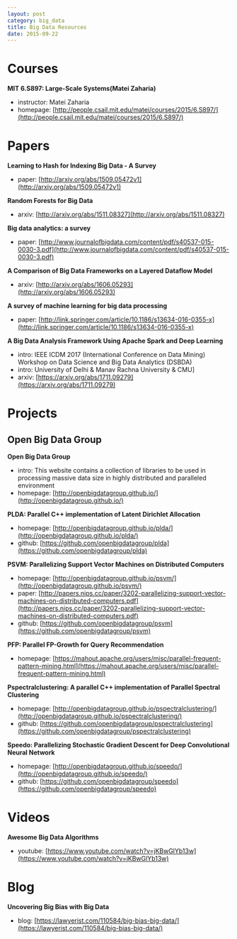 ```yaml
---
layout: post
category: big_data
title: Big Data Resources
date: 2015-09-22
---
```


# Courses

**MIT 6.S897: Large-Scale Systems(Matei Zaharia)**

- instructor: Matei Zaharia
- homepage: [http://people.csail.mit.edu/matei/courses/2015/6.S897/](http://people.csail.mit.edu/matei/courses/2015/6.S897/)

# Papers

**Learning to Hash for Indexing Big Data - A Survey**

- paper: [http://arxiv.org/abs/1509.05472v1](http://arxiv.org/abs/1509.05472v1)

**Random Forests for Big Data**

- arxiv: [http://arxiv.org/abs/1511.08327](http://arxiv.org/abs/1511.08327)

**Big data analytics: a survey**

- paper: [http://www.journalofbigdata.com/content/pdf/s40537-015-0030-3.pdf](http://www.journalofbigdata.com/content/pdf/s40537-015-0030-3.pdf)

**A Comparison of Big Data Frameworks on a Layered Dataflow Model**

- arxiv: [http://arxiv.org/abs/1606.05293](http://arxiv.org/abs/1606.05293)

**A survey of machine learning for big data processing**

- paper: [http://link.springer.com/article/10.1186/s13634-016-0355-x](http://link.springer.com/article/10.1186/s13634-016-0355-x)

**A Big Data Analysis Framework Using Apache Spark and Deep Learning**

- intro: IEEE ICDM 2017 (International Conference on Data Mining) Workshop on Data Science and Big Data Analytics (DSBDA)
- intro: University of Delhi & Manav Rachna University & CMU]
- arxiv: [https://arxiv.org/abs/1711.09279](https://arxiv.org/abs/1711.09279)

# Projects

## Open Big Data Group

**Open Big Data Group**

- intro: This website contains a collection of libraries to be used in processing massive data size 
in highly distributed and paralleled environment
- homepage: [http://openbigdatagroup.github.io/](http://openbigdatagroup.github.io/)

**PLDA: Parallel C++ implementation of Latent Dirichlet Allocation**

- homepage: [http://openbigdatagroup.github.io/plda/](http://openbigdatagroup.github.io/plda/)
- github: [https://github.com/openbigdatagroup/plda](https://github.com/openbigdatagroup/plda)

**PSVM: Parallelizing Support Vector Machines on Distributed Computers**

- homepage: [http://openbigdatagroup.github.io/psvm/](http://openbigdatagroup.github.io/psvm/)
- paper: [http://papers.nips.cc/paper/3202-parallelizing-support-vector-machines-on-distributed-computers.pdf](http://papers.nips.cc/paper/3202-parallelizing-support-vector-machines-on-distributed-computers.pdf)
- github: [https://github.com/openbigdatagroup/psvm](https://github.com/openbigdatagroup/psvm)

**PFP: Parallel FP-Growth for Query Recommendation**

- homepage: [https://mahout.apache.org/users/misc/parallel-frequent-pattern-mining.html](https://mahout.apache.org/users/misc/parallel-frequent-pattern-mining.html)

**Pspectralclustering: A parallel C++ implementation of Parallel Spectral Clustering**

- homepage: [http://openbigdatagroup.github.io/pspectralclustering/](http://openbigdatagroup.github.io/pspectralclustering/)
- github: [https://github.com/openbigdatagroup/pspectralclustering](https://github.com/openbigdatagroup/pspectralclustering)

**Speedo: Parallelizing Stochastic Gradient Descent for Deep Convolutional Neural Network**

- homepage: [http://openbigdatagroup.github.io/speedo/](http://openbigdatagroup.github.io/speedo/)
- github: [https://github.com/openbigdatagroup/speedo](https://github.com/openbigdatagroup/speedo)

# Videos

**Awesome Big Data Algorithms**

- youtube: [https://www.youtube.com/watch?v=jKBwGlYb13w](https://www.youtube.com/watch?v=jKBwGlYb13w)

# Blog

**Uncovering Big Bias with Big Data**

- blog: [https://lawyerist.com/110584/big-bias-big-data/](https://lawyerist.com/110584/big-bias-big-data/)
